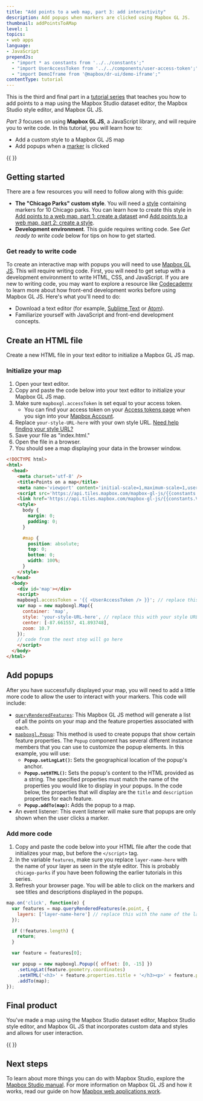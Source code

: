 ```yaml
---
title: "Add points to a web map, part 3: add interactivity"
description: Add popups when markers are clicked using Mapbox GL JS.
thumbnail: addPointsToAMap
level: 1
topics:
- web apps
language:
- JavaScript
prependJs:
  - "import * as constants from '../../constants';"
  - "import UserAccessToken from '../../components/user-access-token';"
  - "import DemoIframe from '@mapbox/dr-ui/demo-iframe';"
contentType: tutorial
---
```


This is the third and final part in a [tutorial series](https://www.mapbox.com/studio-manual/help/#add-points-to-a-map) that teaches you how to add points to a map using the Mapbox Studio dataset editor, the Mapbox Studio style editor, and Mapbox GL JS.

*Part 3* focuses on using **Mapbox GL JS**, a JavaScript library, and will require you to write code. In this tutorial, you will learn how to:

- Add a custom style to a Mapbox GL JS map
- Add popups when a [marker](/help/glossary/marker/) is clicked

{{
  <DemoIframe src="/help/demos/add-points-to-a-map/index.html" />
}}

## Getting started

There are a few resources you will need to follow along with this guide:

- **The "Chicago Parks" custom style**. You will need a [style](/help/glossary/style) containing markers for 10 Chicago parks. You can learn how to create this style in [Add points to a web map, part 1: create a dataset](/help/tutorials/add-points-pt-1) and [Add points to a web map, part 2: create a style](/help/tutorials/add-points-pt-2).
- **Development environment**. This guide requires writing code. See _Get ready to write code_ below for tips on how to get started.

### Get ready to write code

To create an interactive map with popups you will need to use [Mapbox GL JS](https://www.mapbox.com/mapbox-gl-js/api/). This will require writing  code. First, you will need to get setup with a development environment to write HTML, CSS, and JavaScript. If you are new to writing code, you may want to explore a resource like [Codecademy](https://www.codecademy.com/) to learn more about how front-end development works before using Mapbox GL JS. Here's what you'll need to do:

- Download a text editor (for example, [Sublime Text](https://www.sublimetext.com/) or [Atom](https://atom.io/)).
- Familiarize yourself with JavaScript and front-end development concepts.

## Create an HTML file

Create a new HTML file in your text editor to initialize a Mapbox GL JS map.

### Initialize your map

1. Open your text editor.
1. Copy and paste the code below into your text editor to initialize your Mapbox GL JS map.
1. Make sure `mapboxgl.accessToken` is set equal to your access token.
    - You can find your access token on your [Access tokens page](https://www.mapbox.com/account/access-tokens/) when you sign into your [Mapbox Account](https://www.mapbox.com/account).
1. Replace `your-style-URL-here` with your own style URL. [Need help finding your style URL?](/help/glossary/style-url/)
1. Save your file as "index.html."
1. Open the file in a browser.
1. You should see a map displaying your data in the browser window.

```html
<!DOCTYPE html>
<html>
  <head>
    <meta charset='utf-8' />
    <title>Points on a map</title>
    <meta name='viewport' content='initial-scale=1,maximum-scale=1,user-scalable=no' />
    <script src='https://api.tiles.mapbox.com/mapbox-gl-js/{{constants.VERSION_MAPBOXGLJS}}/mapbox-gl.js'></script>
    <link href='https://api.tiles.mapbox.com/mapbox-gl-js/{{constants.VERSION_MAPBOXGLJS}}/mapbox-gl.css' rel='stylesheet' />
    <style>
      body {
        margin: 0;
        padding: 0;
      }

      #map {
        position: absolute;
        top: 0;
        bottom: 0;
        width: 100%;
      }
    </style>
  </head>
  <body>
    <div id='map'></div>
    <script>
    mapboxgl.accessToken = '{{ <UserAccessToken /> }}'; // replace this with your access token
    var map = new mapboxgl.Map({
      container: 'map',
      style: 'your-style-URL-here', // replace this with your style URL
      center: [-87.661557, 41.893748],
      zoom: 10.7
    });
    // code from the next step will go here
    </script>
  </body>
</html>
```

## Add popups

After you have successfully displayed your map, you will need to add a little more code to allow the user to interact with your markers. This code will include:
  - [`queryRenderedFeatures`](https://www.mapbox.com/mapbox-gl-js/api/#map#queryrenderedfeatures): This Mapbox GL JS method will generate a list of all the points on your map and the feature properties associated with each.
  - [`mapboxgl.Popup`](https://www.mapbox.com/mapbox-gl-js/api/#popup): This method is used to create popups that show certain feature properties. The `Popup` component has several different instance members that you can use to customize the popup elements. In this example, you will use:
      - **`Popup.setLngLat()`:** Sets the geographical location of the popup's anchor.
      - **`Popup.setHTML()`:** Sets the popup's content to the HTML provided as a string. The specified properties must match the name of the properties you would like to display in your popups. In the code below, the properties that will display are the `title` and `description` properties for each feature.
      - **`Popup.addTo(map)`:** Adds the popup to a map.
  - An event listener: This event listener will make sure that popups are only shown when the user clicks a marker.

### Add more code

1. Copy and paste the code below into your HTML file after the code that initializes your map, but before the `</script>` tag.
1. In the variable `features`, make sure you replace `layer-name-here` with the name of your layer as seen in the style editor. This is probably `chicago-parks` if you have been following the earlier tutorials in this series.
1. Refresh your browser page. You will be able to click on the markers and see titles and descriptions displayed in the popups.

```js
map.on('click', function(e) {
  var features = map.queryRenderedFeatures(e.point, {
    layers: ['layer-name-here'] // replace this with the name of the layer
  });

  if (!features.length) {
    return;
  }

  var feature = features[0];

  var popup = new mapboxgl.Popup({ offset: [0, -15] })
    .setLngLat(feature.geometry.coordinates)
    .setHTML('<h3>' + feature.properties.title + '</h3><p>' + feature.properties.description + '</p>')
    .addTo(map);
});
```

## Final product

You've made a map using the Mapbox Studio dataset editor, Mapbox Studio style editor, and Mapbox GL JS that incorporates custom data and styles and allows for user interaction.

{{
  <DemoIframe src="/help/demos/add-points-to-a-map/index.html" />
}}

## Next steps

To learn about more things you can do with Mapbox Studio, explore the [Mapbox Studio manual](https://www.mapbox.com/studio-manual/). For more information on Mapbox GL JS and how it works, read our guide on how [Mapbox web applications work](/help/how-mapbox-works/web-apps/).
